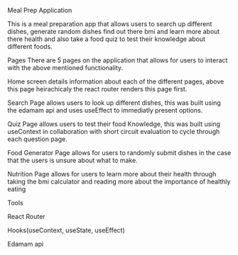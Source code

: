 Meal Prep Application

This is a meal preparation app that allows users to search up different dishes, generate random dishes find out there bmi and learn more about there health and also take a food quiz to test their knowledge about different foods.

Pages
There are 5 pages on the application that allows for users to interact with the above mentioned functionality.

Home screen details information about each of the different pages, above this page heirachicaly the react router renders this page first.

Search Page allows users to look up different dishes, this was built using the edamam api and uses useEffect to immediatly present options.

Quiz Page allows users to test their food Knowledge, this was built using useContext in collaboration with short circuit evaluation to cycle through each question page.

Food Generator Page allows for users to randomly submit dishes in the case that the users is unsure about what to make.

Nutrition Page allows for users to learn more about their health through taking the bmi calculator and reading more about the importance of healthly eating

Tools

React Router

Hooks(useContext, useState, useEffect)

Edamam api
